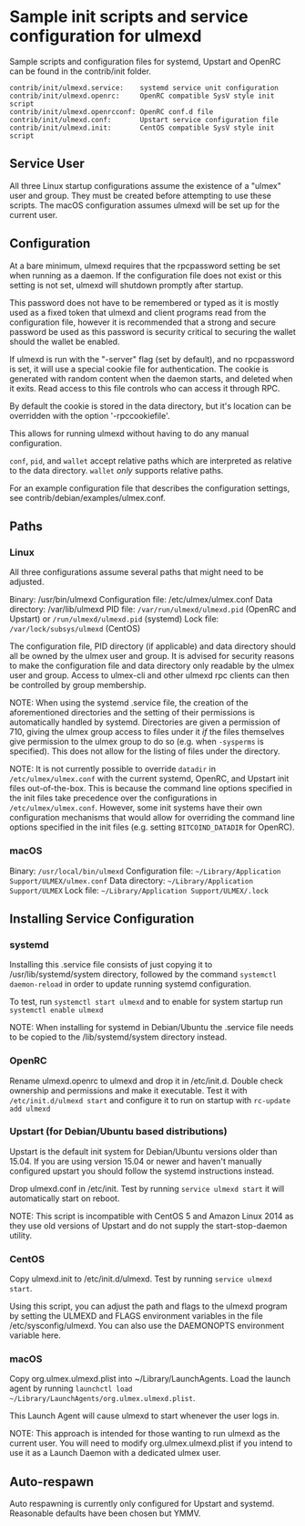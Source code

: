 Sample init scripts and service configuration for ulmexd
==========================================================

Sample scripts and configuration files for systemd, Upstart and OpenRC
can be found in the contrib/init folder.

    contrib/init/ulmexd.service:    systemd service unit configuration
    contrib/init/ulmexd.openrc:     OpenRC compatible SysV style init script
    contrib/init/ulmexd.openrcconf: OpenRC conf.d file
    contrib/init/ulmexd.conf:       Upstart service configuration file
    contrib/init/ulmexd.init:       CentOS compatible SysV style init script

Service User
---------------------------------

All three Linux startup configurations assume the existence of a "ulmex" user
and group.  They must be created before attempting to use these scripts.
The macOS configuration assumes ulmexd will be set up for the current user.

Configuration
---------------------------------

At a bare minimum, ulmexd requires that the rpcpassword setting be set
when running as a daemon.  If the configuration file does not exist or this
setting is not set, ulmexd will shutdown promptly after startup.

This password does not have to be remembered or typed as it is mostly used
as a fixed token that ulmexd and client programs read from the configuration
file, however it is recommended that a strong and secure password be used
as this password is security critical to securing the wallet should the
wallet be enabled.

If ulmexd is run with the "-server" flag (set by default), and no rpcpassword is set,
it will use a special cookie file for authentication. The cookie is generated with random
content when the daemon starts, and deleted when it exits. Read access to this file
controls who can access it through RPC.

By default the cookie is stored in the data directory, but it's location can be overridden
with the option '-rpccookiefile'.

This allows for running ulmexd without having to do any manual configuration.

`conf`, `pid`, and `wallet` accept relative paths which are interpreted as
relative to the data directory. `wallet` *only* supports relative paths.

For an example configuration file that describes the configuration settings,
see contrib/debian/examples/ulmex.conf.

Paths
---------------------------------

### Linux

All three configurations assume several paths that might need to be adjusted.

Binary:              /usr/bin/ulmexd
Configuration file:  /etc/ulmex/ulmex.conf
Data directory:      /var/lib/ulmexd
PID file:            `/var/run/ulmexd/ulmexd.pid` (OpenRC and Upstart) or `/run/ulmexd/ulmexd.pid` (systemd)
Lock file:           `/var/lock/subsys/ulmexd` (CentOS)

The configuration file, PID directory (if applicable) and data directory
should all be owned by the ulmex user and group.  It is advised for security
reasons to make the configuration file and data directory only readable by the
ulmex user and group.  Access to ulmex-cli and other ulmexd rpc clients
can then be controlled by group membership.

NOTE: When using the systemd .service file, the creation of the aforementioned
directories and the setting of their permissions is automatically handled by
systemd. Directories are given a permission of 710, giving the ulmex group
access to files under it _if_ the files themselves give permission to the
ulmex group to do so (e.g. when `-sysperms` is specified). This does not allow
for the listing of files under the directory.

NOTE: It is not currently possible to override `datadir` in
`/etc/ulmex/ulmex.conf` with the current systemd, OpenRC, and Upstart init
files out-of-the-box. This is because the command line options specified in the
init files take precedence over the configurations in
`/etc/ulmex/ulmex.conf`. However, some init systems have their own
configuration mechanisms that would allow for overriding the command line
options specified in the init files (e.g. setting `BITCOIND_DATADIR` for
OpenRC).

### macOS

Binary:              `/usr/local/bin/ulmexd`
Configuration file:  `~/Library/Application Support/ULMEX/ulmex.conf`
Data directory:      `~/Library/Application Support/ULMEX`
Lock file:           `~/Library/Application Support/ULMEX/.lock`

Installing Service Configuration
-----------------------------------

### systemd

Installing this .service file consists of just copying it to
/usr/lib/systemd/system directory, followed by the command
`systemctl daemon-reload` in order to update running systemd configuration.

To test, run `systemctl start ulmexd` and to enable for system startup run
`systemctl enable ulmexd`

NOTE: When installing for systemd in Debian/Ubuntu the .service file needs to be copied to the /lib/systemd/system directory instead.

### OpenRC

Rename ulmexd.openrc to ulmexd and drop it in /etc/init.d.  Double
check ownership and permissions and make it executable.  Test it with
`/etc/init.d/ulmexd start` and configure it to run on startup with
`rc-update add ulmexd`

### Upstart (for Debian/Ubuntu based distributions)

Upstart is the default init system for Debian/Ubuntu versions older than 15.04. If you are using version 15.04 or newer and haven't manually configured upstart you should follow the systemd instructions instead.

Drop ulmexd.conf in /etc/init.  Test by running `service ulmexd start`
it will automatically start on reboot.

NOTE: This script is incompatible with CentOS 5 and Amazon Linux 2014 as they
use old versions of Upstart and do not supply the start-stop-daemon utility.

### CentOS

Copy ulmexd.init to /etc/init.d/ulmexd. Test by running `service ulmexd start`.

Using this script, you can adjust the path and flags to the ulmexd program by
setting the ULMEXD and FLAGS environment variables in the file
/etc/sysconfig/ulmexd. You can also use the DAEMONOPTS environment variable here.

### macOS

Copy org.ulmex.ulmexd.plist into ~/Library/LaunchAgents. Load the launch agent by
running `launchctl load ~/Library/LaunchAgents/org.ulmex.ulmexd.plist`.

This Launch Agent will cause ulmexd to start whenever the user logs in.

NOTE: This approach is intended for those wanting to run ulmexd as the current user.
You will need to modify org.ulmex.ulmexd.plist if you intend to use it as a
Launch Daemon with a dedicated ulmex user.

Auto-respawn
-----------------------------------

Auto respawning is currently only configured for Upstart and systemd.
Reasonable defaults have been chosen but YMMV.

